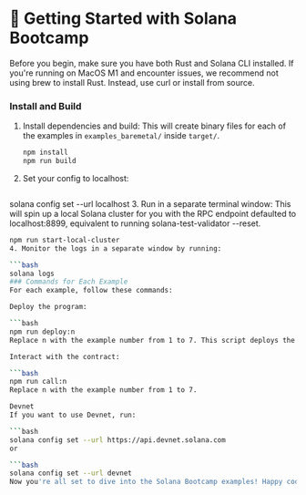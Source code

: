 # 🚀 Getting Started with Solana Bootcamp

Before you begin, make sure you have both Rust and Solana CLI installed. If you're running on MacOS M1 and encounter issues, we recommend not using brew to install Rust. Instead, use curl or install from source.

### Install and Build

1. Install dependencies and build: This will create binary files for each of the examples in `examples_baremetal/` inside `target/`.

   ```bash
   npm install
   npm run build
2. Set your config to localhost:

   ```bash
solana config set --url localhost
3. Run in a separate terminal window: This will spin up a local Solana cluster for you with the RPC endpoint defaulted to localhost:8899, equivalent to running solana-test-validator --reset.

   ```bash
npm run start-local-cluster
4. Monitor the logs in a separate window by running:

   ```bash
solana logs
### Commands for Each Example
For each example, follow these commands:

Deploy the program:

   ```bash
npm run deploy:n
Replace n with the example number from 1 to 7. This script deploys the program to the network specified in the Solana config.

Interact with the contract:

   ```bash
npm run call:n
Replace n with the example number from 1 to 7.

Devnet
If you want to use Devnet, run:

   ```bash
solana config set --url https://api.devnet.solana.com
or

   ```bash
solana config set --url devnet
Now you're all set to dive into the Solana Bootcamp examples! Happy coding! 🌟

